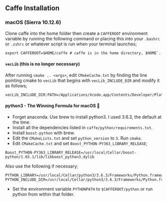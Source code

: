 ## Caffe Installation
### macOS (Sierra 10.12.6)
Clone caffe into the home folder then create a `CAFFEROOT` environment variable by running the following command or placing this into your `.bashrc` or `.zshrc` or whatever script is run when your terminal launches;

```
export CAFFEROOT=$HOME/caffe # caffe is in the home directory, $HOME`.
```

#### `vecLib` (this is no longer necessary)
After running `cmake .. <args>`, edit `CMakeCache.txt` by finding the line pointing cmake to `vecLib` that begins with `vecLib_INCLUDE_DIR` and modify it as follows;

```
vecLib_INCLUDE_DIR:PATH=/Applications/Xcode.app/Contents/Developer/Platforms/MacOSX.platform/Developer/SDKs/MacOSX.sdk/System/Library/Frameworks/Accelerate.framework/Versions/Current/Frameworks/vecLib.framework/Headers
```

#### python3 - The Winning Formula for macOS 💉
- Forget anaconda. Use brew to install python3. I used 3.6.3, the default at the time.
- Install all the dependencies listed in `caffe/python/requirements.txt`.
- Install `boost-python` with brew.
- Edit the `CMakeLists.txt` and set `python_version` to `3`. Run `cmake`.
- Edit `CMakeCache.txt` and set `Boost_PYTHON-PY363_LIBRARY_RELEASE`;

```
Boost_PYTHON-PY363_LIBRARY_RELEASE=/usr/local/Cellar/boost-python/1.65.1/lib/libboost_python3.dylib
```

Also use the following if necessary;

```
PYTHON_LIBRARY=/usr/local/Cellar/python3/3.6.3/Frameworks/Python.framework/Versions/3.6/lib/libpython3.6m.dylib 
PYTHON_INCLUDE_DIR=/usr/local/Cellar/python3/3.6.3/Frameworks/Python.framework/Versions/3.6/include/python3.6m
```
- Set the environment variable `PYTHONPATH` to `$CAFFEROOT/python` or run python from within that folder. 
